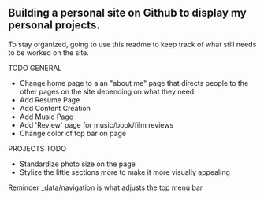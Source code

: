 ## Building a personal site on Github to display my personal projects.
To stay organized, going to use this readme to keep track of what still needs to be worked on the site.

TODO GENERAL
- Change home page to a an "about me" page that directs people to the other pages on the site depending on what they need.
- Add Resume Page
- Add Content Creation
- Add Music Page
- Add 'Review' page for music/book/film reviews
- Change color of top bar on page

PROJECTS TODO
- Standardize photo size on the page
- Stylize the little sections more to make it more visually appealing



Reminder _data/navigation is what adjusts the top menu bar
